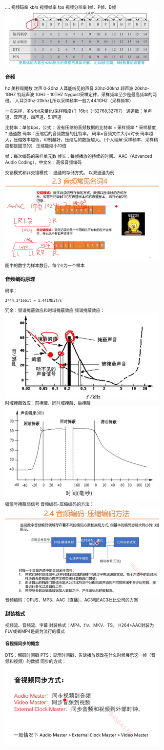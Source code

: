 ....
视频码率 kb/s
视频帧率 fps
视频分辨率
I帧、P帧、B帧
![图片](./IPB帧.png)

### 音频
hz 美秒周期数
次声 0-20hz 
人耳能听见的声音 20hz-20khz
超声波 20khz-1GHZ
特超声波 1GHz - 10THZ
Nyguist采样定律，采样频率至少是最高频率的两倍。
人耳[20hz-20khz],所以采样频率一般为44.1GHZ（采样频率）

一次采样，多少bit来量化(采样精度)？
16bit（-32768,32767）
通道数：单声道、双声道、四声道、5.1声道

比特率：单位bps，公式：
没有压缩的音频数据的比特率 = 采样频率 * 采样精度 * 通道数
码率：压缩后的音频数据的比特率。
码率=音频文件大小/时长
码率越大，压缩效率越低，印制越好，压缩后的数据越大。（个人理解:采样频率、采样精度都是固顶的）
压缩能缩小10倍

帧：每次编码的采样单元数
帧长：每帧播放的持续的时间。
AAC（Advanced Audio Coding），中文名：高级音频编码

交错模式和非交错模式：
通道的存储方式。
以双通道为例
![pic](./交错模式与plane模式.png)
图中的数字为样本数目，每个lr为一个样本

### 音频编码原理
码率：
```
2*44.1*16bit = 1.441Mbit/s
```
冗余：频谱掩蔽效应和时域掩蔽效应
频谱掩蔽效应：
![pic](./频谱掩蔽效应.png)
 时域掩蔽效应：前掩蔽、同时域掩蔽、后掩蔽
 ![pic](./时域掩蔽效应.png)
 强信号掩蔽弱信号
音频编码-压缩编码的方法：
![pic](./压缩编码的方法.png)
音频编码：OPUS、MP3、AAC（直播）、AC3和EAC3杜比公司的方案

### 封装格式
视频流、音频流、字幕
封装格式：MP4、flv、MKV、TS，
H264+AAC封装为FLV或者MP4是最为流行的模式
#### 音视频同步的概念
DTS：解码时间戳
PTS：显示时间戳，告诉播放器改在什么时候展示这一帧（音频和视频）的数据
同步的方式：
![pic](./%E9%9F%B3%E8%A7%86%E9%A2%91%E5%90%8C%E6%AD%A5%E7%9A%84%E6%96%B9%E5%BC%8F.png)